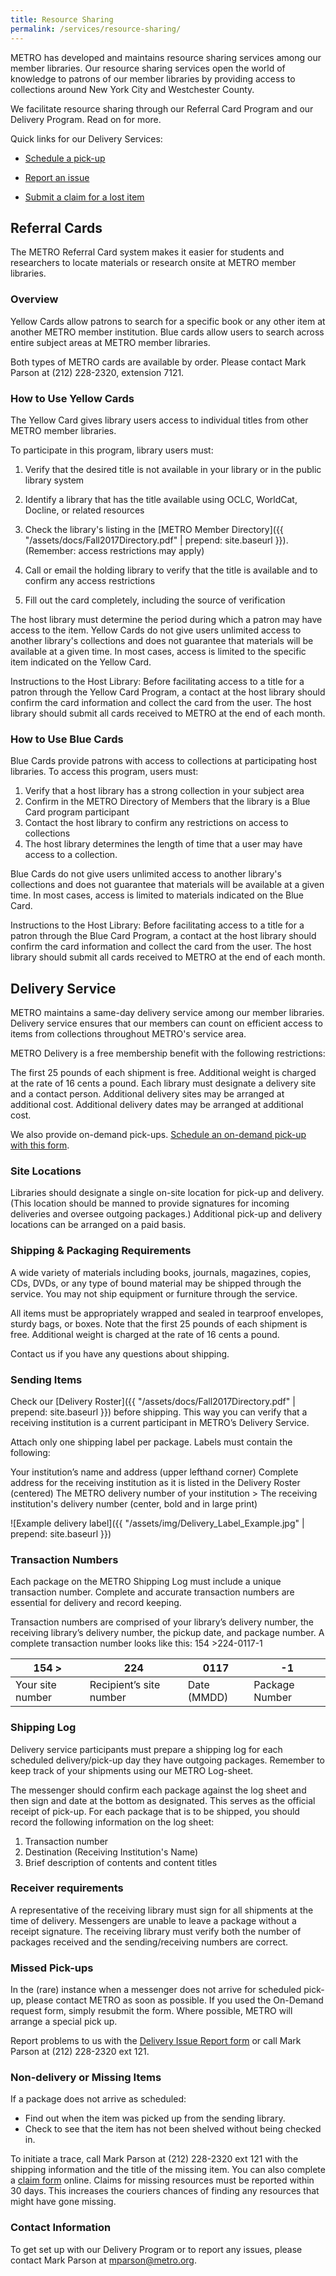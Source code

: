 ```yaml
---
title: Resource Sharing
permalink: /services/resource-sharing/
---
```



METRO has developed and maintains resource sharing services among our member libraries. Our resource sharing services open the world of knowledge to patrons of our member libraries by providing access to collections around New York City and Westchester County.

We facilitate resource sharing through our Referral Card Program and our Delivery Program. Read on for more.

Quick links for our Delivery Services:

* [Schedule a pick-up](https://order.deluxedelivery.com/login.aspx)

* [Report an issue](https://docs.google.com/forms/d/15S1FoeEHWEKjeM2mz9HRb_393NFeucDaMJoCIGgTweI/viewform?edit_requested=true)

* [Submit a claim for a lost item](https://docs.google.com/forms/d/e/1FAIpQLSccaa0esq4won1z4sVGBaW6lMO-QQal1dNd7DvHn7jOazXWFw/viewform?usp=sf_link)


## Referral Cards
The METRO Referral Card system makes it easier for students and researchers to locate materials or research onsite at METRO member libraries.

### Overview
Yellow Cards allow patrons to search for a specific book or any other item at another METRO member institution. Blue cards allow users to search across entire subject areas at METRO member libraries.

Both types of METRO cards are available by order. Please contact Mark Parson at (212) 228-2320, extension 7121.  

### How to Use Yellow Cards
The Yellow Card gives library users access to individual titles from other METRO member libraries. 

To participate in this program, library users must:


  1. Verify that the desired title is not available in your library or in the public library system

  2. Identify a library that has the title available using OCLC, WorldCat, Docline, or related resources

  3. Check the library's listing in the [METRO Member Directory]({{ "/assets/docs/Fall2017Directory.pdf" | prepend: site.baseurl }}).
  (Remember: access restrictions may apply)

  4. Call or email the holding library to verify that the title is available and to confirm any access restrictions

  5. Fill out the card completely, including the source of verification


The host library must determine the period during which a patron may have access to the item.
Yellow Cards do not give users unlimited access to another library's collections and does not guarantee that materials will be available at a given time. In most cases, access is limited to the specific item indicated on the Yellow Card.

Instructions to the Host Library: Before facilitating access to a title for a patron through the Yellow Card Program, a contact at the host library should confirm the card information and collect the card from the user. The host library should submit all cards received to METRO at the end of each month.
 
### How to Use Blue Cards
Blue Cards provide patrons with access to collections at participating host libraries. To access this program, users must:

1. Verify that a host library has a strong collection in your subject area
2. Confirm in the METRO Directory of Members that the library is a Blue Card program participant
3. Contact the host library to confirm any restrictions on access to collections
4. The host library determines the length of time that a user may have access to a collection.

Blue Cards do not give users unlimited access to another library's collections and does not guarantee that materials will be available at a given time. In most cases, access is limited to materials indicated on the Blue Card.

Instructions to the Host Library: Before facilitating access to a title for a patron through the Blue Card Program, a contact at the host library should confirm the card information and collect the card from the user. The host library should submit all cards received to METRO at the end of each month.
 
## Delivery Service
METRO maintains a same-day delivery service among our member libraries. Delivery service ensures that our members can count on efficient access to items from collections throughout METRO's service area. 

METRO Delivery is a free membership benefit with the following restrictions:

The first 25 pounds of each shipment is free. Additional weight is charged at the rate of 16 cents a pound.
Each library must designate a delivery site and a contact person. Additional delivery sites may be arranged at additional cost. 
Additional delivery dates may be arranged at additional cost. 

We also provide on-demand pick-ups. [Schedule an on-demand pick-up with this form](https://docs.google.com/a/metro.org/forms/d/1fh9gPhY8s8rYM_Wa_PFkmCXqNGxVnMGhHVKR1jnlOb0/edit).

### Site Locations 
Libraries should designate a single on-site location for pick-up and delivery. (This location should be manned to provide signatures for incoming deliveries and oversee outgoing packages.) Additional pick-up and delivery locations can be arranged on a paid basis. 

### Shipping & Packaging Requirements
A wide variety of materials including books, journals, magazines, copies, CDs, DVDs, or any type of bound material may be shipped through the service. You may not ship equipment or furniture through the service. 

All items must be appropriately wrapped and sealed in tearproof envelopes, sturdy bags, or boxes. Note that the first 25 pounds of each shipment is free. Additional weight is charged at the rate of 16 cents a pound.

Contact us if you have any questions about shipping.

### Sending Items
Check our [Delivery Roster]({{ "/assets/docs/Fall2017Directory.pdf" | prepend: site.baseurl }}) before shipping. This way you can verify that a receiving institution is a current participant in METRO’s Delivery Service.

Attach only one shipping label per package. Labels must contain the following:

Your institution’s name and address (upper lefthand corner)
Complete address for the receiving institution as it is listed in the Delivery Roster (centered)
The METRO delivery number of your institution > The receiving institution's delivery number (center, bold and in large print)

![Example delivery label]({{ "/assets/img/Delivery_Label_Example.jpg" | prepend: site.baseurl }})

### Transaction Numbers
Each package on the METRO Shipping Log must include a unique transaction number. Complete and accurate transaction numbers are essential for delivery and record keeping.

Transaction numbers are comprised of your library’s delivery number, the receiving library’s delivery number, the pickup date, and package number. A complete transaction number looks like this: 154 >224-0117-1 

| 154 >  | 224  | 0117  | -1  |
|---|---|---|---|
| Your site number | Recipient’s site number | Date (MMDD) | Package Number |

### Shipping Log
Delivery service participants must prepare a shipping log for each scheduled delivery/pick-up day they have outgoing packages. Remember to keep track of your shipments using our METRO Log-sheet.

The messenger should confirm each package against the log sheet and then sign and date at the bottom as designated. This serves as the official receipt of pick-up. For each package that is to be shipped, you should record the following information on the log sheet:

1. Transaction number
2. Destination (Receiving Institution's Name)
3. Brief description of contents and content titles
 
### Receiver requirements
A representative of the receiving library must sign for all shipments at the time of delivery. Messengers are unable to leave a package without a receipt signature. The receiving library must verify both the number of packages received and the sending/receiving numbers are correct.

### Missed Pick-ups
In the (rare) instance when a messenger does not arrive for scheduled pick-up, please contact METRO as soon as possible. If you used the On-Demand request form, simply resubmit the form. Where possible, METRO will arrange a special pick up.

Report problems to us with the [Delivery Issue Report form](https://www.google.com/url?q=https://docs.google.com/forms/d/e/1FAIpQLSc5Y1TVsgJ-BU967wL7bBB8xIaDUf4fS4JhmPHictGhBvfSlQ/viewform&sa=D&ust=1487017912501000&usg=AFQjCNGGNRHXPNJwt1uiWlmxlqU8l8HrJw) or call Mark Parson at (212) 228-2320 ext 121.
 
### Non-delivery or Missing Items
If a package does not arrive as scheduled:

* Find out when the item was picked up from the sending library.
* Check to see that the item has not been shelved without being checked in.

To initiate a trace, call Mark Parson at (212) 228-2320 ext 121 with the shipping information and the title of the missing item. You can also complete a [claim form](https://www.google.com/url?q=https://docs.google.com/a/metro.org/forms/d/e/1FAIpQLSccaa0esq4won1z4sVGBaW6lMO-QQal1dNd7DvHn7jOazXWFw/viewform&sa=D&ust=1487017912503000&usg=AFQjCNFoC7c-eBkf1tLeHuafYaty7E3bQw) online. Claims for missing resources must be reported within 30 days. This increases the couriers chances of finding any resources that might have gone missing. 

### Contact Information
To get set up with our Delivery Program or to report any issues, please contact Mark Parson at [mparson@metro.org](mailto:mparson@metro.org).
